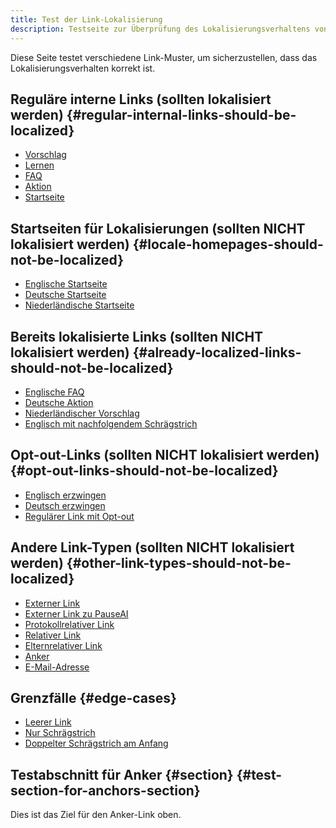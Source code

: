 ```yaml
---
title: Test der Link-Lokalisierung
description: Testseite zur Überprüfung des Lokalisierungsverhaltens von Links
---
```


Diese Seite testet verschiedene Link-Muster, um sicherzustellen, dass das Lokalisierungsverhalten korrekt ist.

## Reguläre interne Links (sollten lokalisiert werden) {#regular-internal-links-should-be-localized}

- [Vorschlag](/proposal)
- [Lernen](/learn)
- [FAQ](/faq)
- [Aktion](/action)
- [Startseite](/)

## Startseiten für Lokalisierungen (sollten NICHT lokalisiert werden) {#locale-homepages-should-not-be-localized}

- [Englische Startseite](/en)
- [Deutsche Startseite](/de)
- [Niederländische Startseite](/nl)

## Bereits lokalisierte Links (sollten NICHT lokalisiert werden) {#already-localized-links-should-not-be-localized}

- [Englische FAQ](/en/faq)
- [Deutsche Aktion](/de/action)
- [Niederländischer Vorschlag](/nl/proposal)
- [Englisch mit nachfolgendem Schrägstrich](/en/)

## Opt-out-Links (sollten NICHT lokalisiert werden) {#opt-out-links-should-not-be-localized}

- [Englisch erzwingen](/en/proposal#no-localize)
- [Deutsch erzwingen](/de/learn#no-localize)
- [Regulärer Link mit Opt-out](/action#no-localize)

## Andere Link-Typen (sollten NICHT lokalisiert werden) {#other-link-types-should-not-be-localized}

- [Externer Link](https://example.com)
- [Externer Link zu PauseAI](https://pauseai.info/proposal)
- [Protokollrelativer Link](//example.com)
- [Relativer Link](./other-page)
- [Elternrelativer Link](../parent-page)
- [Anker](#section) <!-- Ziel nicht übersetzen, nur Label -->
- [E-Mail-Adresse](mailto:test@example.com)

## Grenzfälle {#edge-cases}

- [Leerer Link]()
- [Nur Schrägstrich](/)
- [Doppelter Schrägstrich am Anfang](//not-a-locale)

## Testabschnitt für Anker {#section} {#test-section-for-anchors-section}

Dies ist das Ziel für den Anker-Link oben.